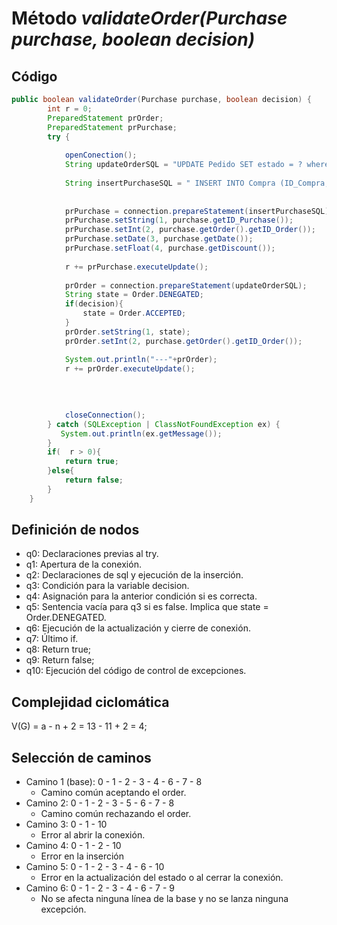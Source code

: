 # Método *validateOrder(Purchase purchase, boolean decision)*
## Código
```java
public boolean validateOrder(Purchase purchase, boolean decision) {
        int r = 0;
        PreparedStatement prOrder;
        PreparedStatement prPurchase;
        try {
            
            openConection();
            String updateOrderSQL = "UPDATE Pedido SET estado = ? where ID_Pedido = ?";
            
            String insertPurchaseSQL = " INSERT INTO Compra (ID_Compra, ID_Pedido, fecha, descuento) values (? ,? , ?, ?)";
            
            
            prPurchase = connection.prepareStatement(insertPurchaseSQL);
            prPurchase.setString(1, purchase.getID_Purchase());
            prPurchase.setInt(2, purchase.getOrder().getID_Order());
            prPurchase.setDate(3, purchase.getDate());
            prPurchase.setFloat(4, purchase.getDiscount());
            
            r += prPurchase.executeUpdate();
            
            prOrder = connection.prepareStatement(updateOrderSQL);
            String state = Order.DENEGATED;
            if(decision){
                state = Order.ACCEPTED;
            }
            prOrder.setString(1, state);
            prOrder.setInt(2, purchase.getOrder().getID_Order());

            System.out.println("---"+prOrder);
            r += prOrder.executeUpdate();
            
            
            
            
            closeConnection();
        } catch (SQLException | ClassNotFoundException ex) {
           System.out.println(ex.getMessage());
        }
        if(  r > 0){
            return true;
        }else{
            return false;
        }       
    }
```
## Definición de nodos
* q0: Declaraciones previas al try.
* q1: Apertura de la conexión.
* q2: Declaraciones de sql y ejecución de la inserción.
* q3: Condición para la variable decision.
* q4: Asignación para la anterior condición si es correcta.
* q5: Sentencia vacía para q3 si es false. Implica que state = Order.DENEGATED.
* q6: Ejecución de la actualización y cierre de conexión.
* q7: Último if.
* q8: Return true;
* q9: Return false;
* q10: Ejecución del código de control de excepciones.
## Complejidad ciclomática

V(G) = a - n + 2 = 13 - 11 + 2 = 4;

## Selección de caminos 

* Camino 1 (base): 0 - 1 - 2 - 3 - 4 - 6 - 7 - 8
	* Camino común aceptando el order.
* Camino 2: 0 - 1 - 2 - 3 - 5 - 6 - 7 - 8
	* Camino común rechazando el order.
* Camino 3: 0 - 1 - 10
	* Error al abrir la conexión.
* Camino 4: 0 - 1 - 2 - 10
	* Error en la inserción
* Camino 5: 0 - 1 - 2 - 3 - 4 - 6 - 10 
	* Error en la actualización del estado o al cerrar la conexión.
* Camino 6: 0 - 1 - 2 - 3 - 4 - 6 - 7 - 9
    * No se afecta ninguna línea de la base y no se lanza ninguna excepción.